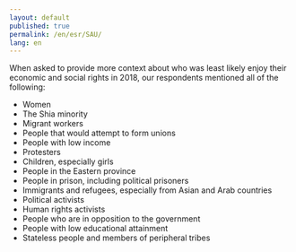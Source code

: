 ```yaml
---
layout: default
published: true
permalink: /en/esr/SAU/
lang: en
---
```


When asked to provide more context about who was least likely enjoy their economic and social rights in 2018, our respondents mentioned all of the following:
-	Women
-	The Shia minority
-	Migrant workers
-	People that would attempt to form unions
-	People with low income
-	Protesters
-	Children, especially girls
-	People in the Eastern province
-	People in prison, including political prisoners
-	Immigrants and refugees, especially from Asian and Arab countries
-	Political activists
-	Human rights activists
-	People who are in opposition to the government
-	People with low educational attainment
-	Stateless people and members of peripheral tribes

